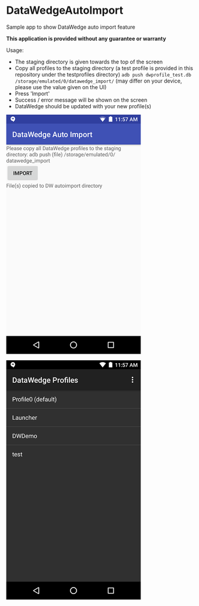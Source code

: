 # DataWedgeAutoImport
Sample app to show DataWedge auto import feature

**This application is provided without any guarantee or warranty**

Usage:
- The staging directory is given towards the top of the screen
- Copy all profiles to the staging directory (a test profile is provided in this repository under the testprofiles directory)
`adb push dwprofile_test.db /storage/emulated/0/datawedge_import/` (may differ on your device, please use the value given on the UI)
- Press 'Import'
- Success / error message will be shown on the screen
- DataWedge should be updated with your new profile(s)

![Application](https://raw.githubusercontent.com/darryncampbell/DataWedgeAutoImport/master/screens/001.png)

![DataWedge](https://raw.githubusercontent.com/darryncampbell/DataWedgeAutoImport/master/screens/002.png)
